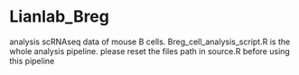 # Lianlab_Breg
analysis scRNAseq data of mouse B cells. Breg_cell_analysis_script.R is the whole analysis pipeline. please reset the files path in source.R before using this pipeline
